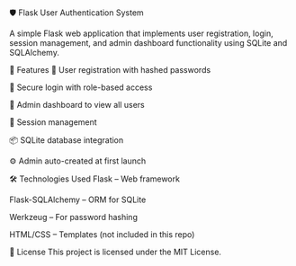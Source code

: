 🛡️ Flask User Authentication System

A simple Flask web application that implements user registration, login, session management, and admin dashboard functionality using SQLite and SQLAlchemy.

📌 Features
🔐 User registration with hashed passwords

🔐 Secure login with role-based access

🧑 Admin dashboard to view all users

👥 Session management

📦 SQLite database integration

⚙️ Admin auto-created at first launch

🛠️ Technologies Used
Flask – Web framework

Flask-SQLAlchemy – ORM for SQLite

Werkzeug – For password hashing

HTML/CSS – Templates (not included in this repo)

📄 License
This project is licensed under the MIT License.
